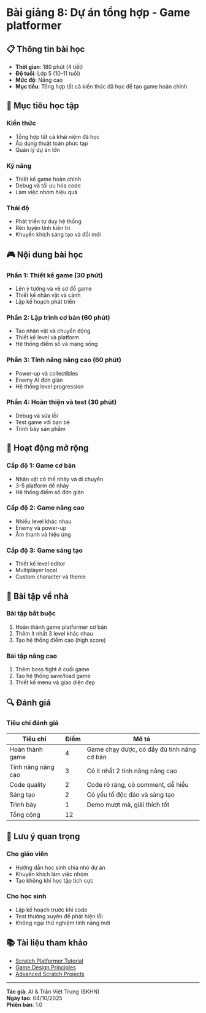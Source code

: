 # Bài giảng 8: Dự án tổng hợp - Game platformer

## 📋 Thông tin bài học
- **Thời gian**: 180 phút (4 tiết)
- **Độ tuổi**: Lớp 5 (10-11 tuổi)
- **Mức độ**: Nâng cao
- **Mục tiêu**: Tổng hợp tất cả kiến thức đã học để tạo game hoàn chỉnh

## 🎯 Mục tiêu học tập

### Kiến thức
- Tổng hợp tất cả khái niệm đã học
- Áp dụng thuật toán phức tạp
- Quản lý dự án lớn

### Kỹ năng
- Thiết kế game hoàn chỉnh
- Debug và tối ưu hóa code
- Làm việc nhóm hiệu quả

### Thái độ
- Phát triển tư duy hệ thống
- Rèn luyện tính kiên trì
- Khuyến khích sáng tạo và đổi mới

## 🎮 Nội dung bài học

### Phần 1: Thiết kế game (30 phút)
- Lên ý tưởng và vẽ sơ đồ game
- Thiết kế nhân vật và cảnh
- Lập kế hoạch phát triển

### Phần 2: Lập trình cơ bản (60 phút)
- Tạo nhân vật và chuyển động
- Thiết kế level và platform
- Hệ thống điểm số và mạng sống

### Phần 3: Tính năng nâng cao (60 phút)
- Power-up và collectibles
- Enemy AI đơn giản
- Hệ thống level progression

### Phần 4: Hoàn thiện và test (30 phút)
- Debug và sửa lỗi
- Test game với bạn bè
- Trình bày sản phẩm

## 🎨 Hoạt động mở rộng

### Cấp độ 1: Game cơ bản
- Nhân vật có thể nhảy và di chuyển
- 3-5 platform để nhảy
- Hệ thống điểm số đơn giản

### Cấp độ 2: Game nâng cao
- Nhiều level khác nhau
- Enemy và power-up
- Âm thanh và hiệu ứng

### Cấp độ 3: Game sáng tạo
- Thiết kế level editor
- Multiplayer local
- Custom character và theme

## 📝 Bài tập về nhà

### Bài tập bắt buộc
1. Hoàn thành game platformer cơ bản
2. Thêm ít nhất 3 level khác nhau
3. Tạo hệ thống điểm cao (high score)

### Bài tập nâng cao
1. Thêm boss fight ở cuối game
2. Tạo hệ thống save/load game
3. Thiết kế menu và giao diện đẹp

## 🔍 Đánh giá

### Tiêu chí đánh giá
| Tiêu chí | Điểm | Mô tả |
|----------|------|-------|
| Hoàn thành game | 4 | Game chạy được, có đầy đủ tính năng cơ bản |
| Tính năng nâng cao | 3 | Có ít nhất 2 tính năng nâng cao |
| Code quality | 2 | Code rõ ràng, có comment, dễ hiểu |
| Sáng tạo | 2 | Có yếu tố độc đáo và sáng tạo |
| Trình bày | 1 | Demo mượt mà, giải thích tốt |
| Tổng cộng | 12 | |

## 🚀 Lưu ý quan trọng

### Cho giáo viên
- Hướng dẫn học sinh chia nhỏ dự án
- Khuyến khích làm việc nhóm
- Tạo không khí học tập tích cực

### Cho học sinh
- Lập kế hoạch trước khi code
- Test thường xuyên để phát hiện lỗi
- Không ngại thử nghiệm tính năng mới

## 📚 Tài liệu tham khảo

- [Scratch Platformer Tutorial](https://scratch.mit.edu/tutorials)
- [Game Design Principles](https://scratch.mit.edu/studios/104)
- [Advanced Scratch Projects](https://scratch.mit.edu/explore/projects/games)

---

**Tác giả**: AI & Trần Việt Trung (BKHN)  
**Ngày tạo**: 04/10/2025  
**Phiên bản**: 1.0
